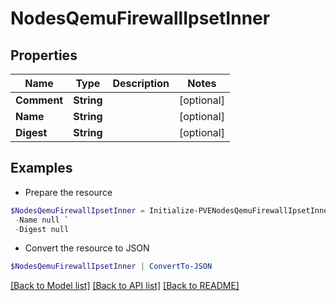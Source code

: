 # NodesQemuFirewallIpsetInner
## Properties

Name | Type | Description | Notes
------------ | ------------- | ------------- | -------------
**Comment** | **String** |  | [optional] 
**Name** | **String** |  | [optional] 
**Digest** | **String** |  | [optional] 

## Examples

- Prepare the resource
```powershell
$NodesQemuFirewallIpsetInner = Initialize-PVENodesQemuFirewallIpsetInner  -Comment null `
 -Name null `
 -Digest null
```

- Convert the resource to JSON
```powershell
$NodesQemuFirewallIpsetInner | ConvertTo-JSON
```

[[Back to Model list]](../README.md#documentation-for-models) [[Back to API list]](../README.md#documentation-for-api-endpoints) [[Back to README]](../README.md)

